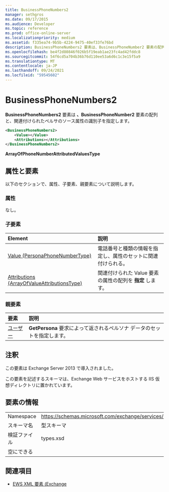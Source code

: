 ```yaml
---
title: BusinessPhoneNumbers2
manager: sethgros
ms.date: 09/17/2015
ms.audience: Developer
ms.topic: reference
ms.prod: office-online-server
ms.localizationpriority: medium
ms.assetid: f335ea74-9b5b-4224-9475-40ef33fe76bd
description: BusinessPhoneNumbers2 要素は、BusinessPhoneNumber2 要素の配列と、関連付けられたペルサのソース属性の識別子を指定します。
ms.openlocfilehash: be4f2d80846f026b5f19eab1ae23fc4ad42fddc8
ms.sourcegitcommit: 54f6cd5a704b36b76d110ee53a6d6c1c3e15f5a9
ms.translationtype: MT
ms.contentlocale: ja-JP
ms.lasthandoff: 09/24/2021
ms.locfileid: "59545602"
---
```

# <a name="businessphonenumbers2"></a>BusinessPhoneNumbers2

**BusinessPhoneNumbers2** 要素は **、BusinessPhoneNumber2** 要素の配列と、関連付けられたペルサのソース属性の識別子を指定します。 
  
```XML
<BusinessPhoneNumbers2>
    <Value></Value>
    <Attributions></Attributions>
</BusinessPhoneNumbers2>
```

 **ArrayOfPhoneNumberAttributedValuesType**
## <a name="attributes-and-elements"></a>属性と要素

以下のセクションで、属性、子要素、親要素について説明します。
  
### <a name="attributes"></a>属性

なし。
  
### <a name="child-elements"></a>子要素

|**Element**|**説明**|
|:-----|:-----|
|[Value (PersonaPhoneNumberType)](value-personaphonenumbertype.md) <br/> |電話番号と種類の情報を指定し、属性のセットに関連付けられる。  <br/> |
|[Attributions (ArrayOfValueAttributionsType)](attributions-arrayofvalueattributionstype.md) <br/> |関連付けられた Value 要素の属性の配列を **指定** します。  <br/> |
   
### <a name="parent-elements"></a>親要素

|**要素**|**説明**|
|:-----|:-----|
|[ユーザー](persona.md) <br/> |**GetPersona** 要求によって返されるペルソナ データのセットを指定します。  <br/> |
   
## <a name="remarks"></a>注釈

この要素は Exchange Server 2013 で導入されました。
  
この要素を記述するスキーマは、Exchange Web サービスをホストする IIS 仮想ディレクトリに置かれています。
  
## <a name="element-information"></a>要素の情報

|||
|:-----|:-----|
|Namespace  <br/> |https://schemas.microsoft.com/exchange/services/2006/types  <br/> |
|スキーマ名  <br/> |型スキーマ  <br/> |
|検証ファイル  <br/> |types.xsd  <br/> |
|空にできる  <br/> ||
   
## <a name="see-also"></a>関連項目



- [EWS XML 要素 (Exchange](ews-xml-elements-in-exchange.md)

